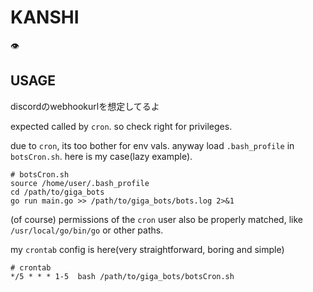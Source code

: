 # KANSHI
:eye:
## USAGE

discordのwebhookurlを想定してるよ

expected called by `cron`. so check right for privileges.

due to `cron`, its too bother for env vals.
anyway load `.bash_profile` in `botsCron.sh`. here is my case(lazy example).

```
# botsCron.sh
source /home/user/.bash_profile
cd /path/to/giga_bots
go run main.go >> /path/to/giga_bots/bots.log 2>&1

```

(of course) permissions of the `cron` user also be properly matched, like `/usr/local/go/bin/go` or other paths.


my `crontab` config is here(very straightforward, boring and simple)

```
# crontab
*/5 * * * 1-5  bash /path/to/giga_bots/botsCron.sh
```